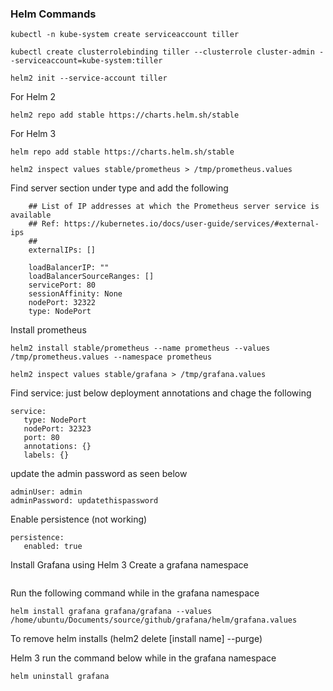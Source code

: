 ### Helm Commands

```
kubectl -n kube-system create serviceaccount tiller
```

```
kubectl create clusterrolebinding tiller --clusterrole cluster-admin --serviceaccount=kube-system:tiller
```

```
helm2 init --service-account tiller
```
For Helm 2
```
helm2 repo add stable https://charts.helm.sh/stable
```
For Helm 3
```
helm repo add stable https://charts.helm.sh/stable
```
```
helm2 inspect values stable/prometheus > /tmp/prometheus.values
```
Find server section under type and add the following 
```
    ## List of IP addresses at which the Prometheus server service is available
    ## Ref: https://kubernetes.io/docs/user-guide/services/#external-ips
    ##
    externalIPs: []

    loadBalancerIP: ""
    loadBalancerSourceRanges: []
    servicePort: 80
    sessionAffinity: None
    nodePort: 32322
    type: NodePort
```
Install prometheus
```
helm2 install stable/prometheus --name prometheus --values /tmp/prometheus.values --namespace prometheus
```
```
helm2 inspect values stable/grafana > /tmp/grafana.values
```
Find service: just below deployment annotations and chage the following
```
service:
   type: NodePort
   nodePort: 32323
   port: 80
   annotations: {}
   labels: {}
```
update the admin password as seen below
```
adminUser: admin
adminPassword: updatethispassword
```
Enable persistence (not working)
```
persistence:
   enabled: true
```
Install Grafana using Helm 3
Create a grafana namespace
```

```
Run the following command while in the grafana namespace
```
helm install grafana grafana/grafana --values /home/ubuntu/Documents/source/github/grafana/helm/grafana.values
```
To remove helm installs (helm2 delete [install name] --purge)

Helm 3 run the command below while in the grafana namespace
```
helm uninstall grafana
```